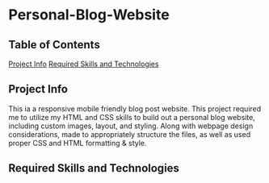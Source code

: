 # Personal-Blog-Website

## Table of Contents

[Project Info](Project-Info)
[Required Skills and Technologies](Required-Skills-and-Technologies)

## Project Info

This ia a responsive mobile friendly blog post website.
This project required me to utilize my HTML and CSS skills to build out a personal blog website, including custom images, layout, and styling. 
Along with webpage design considerations, made to appropriately structure the files, as well as used proper CSS and HTML formatting & style.

## Required Skills and Technologies
